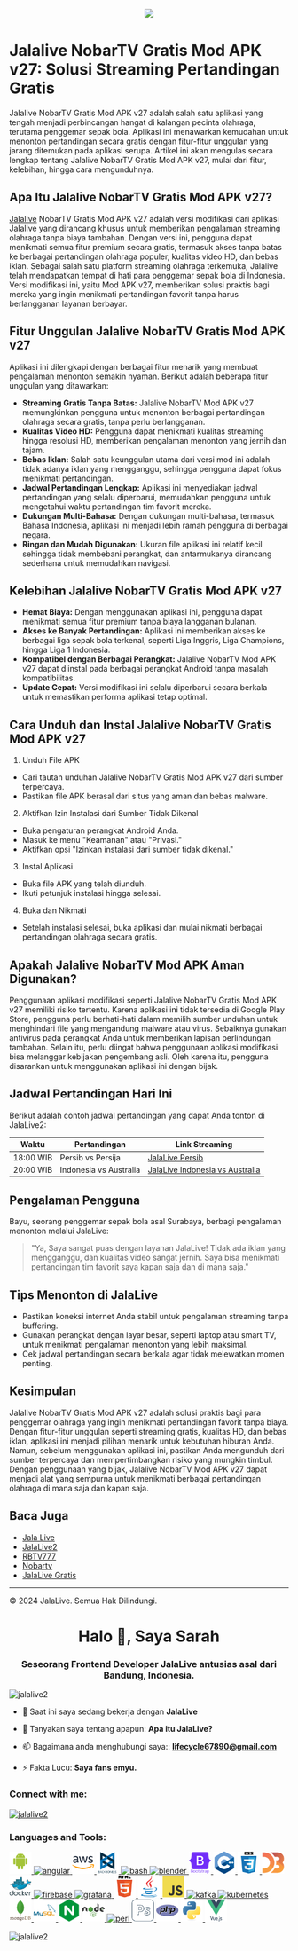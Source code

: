 <p align="center"><a href="https://1mie.shop/gacoan" rel="nofollow"><img src="https://i.ibb.co.com/nDy0FHM/klikdisini.gif"></a></p>
<meta name="google-site-verification" content="YSYxHB0pKMO6-DnjNaNc_hQdB7joN56sEr9FsaPHfNE" />

# Jalalive NobarTV Gratis Mod APK v27: Solusi Streaming Pertandingan Gratis
Jalalive NobarTV Gratis Mod APK v27 adalah salah satu aplikasi yang tengah menjadi perbincangan hangat di kalangan pecinta olahraga, terutama penggemar sepak bola. Aplikasi ini menawarkan kemudahan untuk menonton pertandingan secara gratis dengan fitur-fitur unggulan yang jarang ditemukan pada aplikasi serupa. Artikel ini akan mengulas secara lengkap tentang Jalalive NobarTV Gratis Mod APK v27, mulai dari fitur, kelebihan, hingga cara mengunduhnya.

## Apa Itu Jalalive NobarTV Gratis Mod APK v27?
[Jalalive](https://github.com/Jalalive-NobarTV-Gratis-Mod-APK-v27/) NobarTV Gratis Mod APK v27 adalah versi modifikasi dari aplikasi Jalalive yang dirancang khusus untuk memberikan pengalaman streaming olahraga tanpa biaya tambahan. Dengan versi ini, pengguna dapat menikmati semua fitur premium secara gratis, termasuk akses tanpa batas ke berbagai pertandingan olahraga populer, kualitas video HD, dan bebas iklan.
Sebagai salah satu platform streaming olahraga terkemuka, Jalalive telah mendapatkan tempat di hati para penggemar sepak bola di Indonesia. Versi modifikasi ini, yaitu Mod APK v27, memberikan solusi praktis bagi mereka yang ingin menikmati pertandingan favorit tanpa harus berlangganan layanan berbayar.

## Fitur Unggulan Jalalive NobarTV Gratis Mod APK v27
Aplikasi ini dilengkapi dengan berbagai fitur menarik yang membuat pengalaman menonton semakin nyaman. Berikut adalah beberapa fitur unggulan yang ditawarkan:
- **Streaming Gratis Tanpa Batas:** Jalalive NobarTV Mod APK v27 memungkinkan pengguna untuk menonton berbagai pertandingan olahraga secara gratis, tanpa perlu berlangganan.
- **Kualitas Video HD:** Pengguna dapat menikmati kualitas streaming hingga resolusi HD, memberikan pengalaman menonton yang jernih dan tajam.
- **Bebas Iklan:** Salah satu keunggulan utama dari versi mod ini adalah tidak adanya iklan yang mengganggu, sehingga pengguna dapat fokus menikmati pertandingan.
- **Jadwal Pertandingan Lengkap:** Aplikasi ini menyediakan jadwal pertandingan yang selalu diperbarui, memudahkan pengguna untuk mengetahui waktu pertandingan tim favorit mereka.
- **Dukungan Multi-Bahasa:** Dengan dukungan multi-bahasa, termasuk Bahasa Indonesia, aplikasi ini menjadi lebih ramah pengguna di berbagai negara.
- **Ringan dan Mudah Digunakan:** Ukuran file aplikasi ini relatif kecil sehingga tidak membebani perangkat, dan antarmukanya dirancang sederhana untuk memudahkan navigasi.

## Kelebihan Jalalive NobarTV Gratis Mod APK v27
- **Hemat Biaya:** Dengan menggunakan aplikasi ini, pengguna dapat menikmati semua fitur premium tanpa biaya langganan bulanan.
- **Akses ke Banyak Pertandingan:** Aplikasi ini memberikan akses ke berbagai liga sepak bola terkenal, seperti Liga Inggris, Liga Champions, hingga Liga 1 Indonesia.
- **Kompatibel dengan Berbagai Perangkat:** Jalalive NobarTV Mod APK v27 dapat diinstal pada berbagai perangkat Android tanpa masalah kompatibilitas.
- **Update Cepat:** Versi modifikasi ini selalu diperbarui secara berkala untuk memastikan performa aplikasi tetap optimal.

## Cara Unduh dan Instal Jalalive NobarTV Gratis Mod APK v27
1. Unduh File APK
- Cari tautan unduhan Jalalive NobarTV Gratis Mod APK v27 dari sumber terpercaya.
- Pastikan file APK berasal dari situs yang aman dan bebas malware.
2. Aktifkan Izin Instalasi dari Sumber Tidak Dikenal
- Buka pengaturan perangkat Android Anda.
- Masuk ke menu "Keamanan" atau "Privasi."
- Aktifkan opsi "Izinkan instalasi dari sumber tidak dikenal."
3. Instal Aplikasi
- Buka file APK yang telah diunduh.
- Ikuti petunjuk instalasi hingga selesai.
4. Buka dan Nikmati
- Setelah instalasi selesai, buka aplikasi dan mulai nikmati berbagai pertandingan olahraga secara gratis.

## Apakah Jalalive NobarTV Mod APK Aman Digunakan?
Penggunaan aplikasi modifikasi seperti Jalalive NobarTV Gratis Mod APK v27 memiliki risiko tertentu. Karena aplikasi ini tidak tersedia di Google Play Store, pengguna perlu berhati-hati dalam memilih sumber unduhan untuk menghindari file yang mengandung malware atau virus. Sebaiknya gunakan antivirus pada perangkat Anda untuk memberikan lapisan perlindungan tambahan.
Selain itu, perlu diingat bahwa penggunaan aplikasi modifikasi bisa melanggar kebijakan pengembang asli. Oleh karena itu, pengguna disarankan untuk menggunakan aplikasi ini dengan bijak.

## Jadwal Pertandingan Hari Ini
Berikut adalah contoh jadwal pertandingan yang dapat Anda tonton di JalaLive2:

| Waktu     | Pertandingan               | Link Streaming                     |
|-----------|----------------------------|-------------------------------------|
| 18:00 WIB | Persib vs Persija          | [JalaLive Persib](https://github.com/Jalalive-NobarTV-Gratis-Mod-APK-v27/) |
| 20:00 WIB | Indonesia vs Australia     | [JalaLive Indonesia vs Australia](https://github.com/Jalalive-NobarTV-Gratis-Mod-APK-v27/) |

## Pengalaman Pengguna
Bayu, seorang penggemar sepak bola asal Surabaya, berbagi pengalaman menonton melalui JalaLive:
> "Ya, Saya sangat puas dengan layanan JalaLive! Tidak ada iklan yang mengganggu, dan kualitas video sangat jernih. Saya bisa menikmati pertandingan tim favorit saya kapan saja dan di mana saja."

## Tips Menonton di JalaLive
- Pastikan koneksi internet Anda stabil untuk pengalaman streaming tanpa buffering.
- Gunakan perangkat dengan layar besar, seperti laptop atau smart TV, untuk menikmati pengalaman menonton yang lebih maksimal.
- Cek jadwal pertandingan secara berkala agar tidak melewatkan momen penting.

## Kesimpulan
Jalalive NobarTV Gratis Mod APK v27 adalah solusi praktis bagi para penggemar olahraga yang ingin menikmati pertandingan favorit tanpa biaya. Dengan fitur-fitur unggulan seperti streaming gratis, kualitas HD, dan bebas iklan, aplikasi ini menjadi pilihan menarik untuk kebutuhan hiburan Anda.
Namun, sebelum menggunakan aplikasi ini, pastikan Anda mengunduh dari sumber terpercaya dan mempertimbangkan risiko yang mungkin timbul. Dengan penggunaan yang bijak, Jalalive NobarTV Mod APK v27 dapat menjadi alat yang sempurna untuk menikmati berbagai pertandingan olahraga di mana saja dan kapan saja.

## Baca Juga
- [Jala Live](https://github.com/jala-live)
- [JalaLive2](https://github.com/jalalive2)
- [RBTV777](https://github.com/rbtv777)
- [Nobartv](https://github.com/nobartv-live-streaming)
- [JalaLive Gratis](https://github.com/Jalalive-NobarTV-Gratis-Mod-APK-v27/)
---

&copy; 2024 JalaLive. Semua Hak Dilindungi.

<h1 align="center">Halo 👋, Saya Sarah</h1>
<h3 align="center">Seseorang Frontend Developer JalaLive antusias asal dari Bandung, Indonesia.</h3>

<p align="left"> <img src="https://komarev.com/ghpvc/?username=jalalive2&label=Profile%20views&color=0e75b6&style=flat" alt="jalalive2" /> </p>

- 🔭 Saat ini saya sedang bekerja dengan **JalaLive**

- 💬 Tanyakan saya tentang apapun: **Apa itu JalaLive?**

- 📫 Bagaimana anda menghubungi saya:: **lifecycle67890@gmail.com**

- ⚡ Fakta Lucu: **Saya fans emyu.**

<h3 align="left">Connect with me:</h3>
<p align="left">
<a href="https://twitter.com/jalalive2" target="blank"><img align="center" src="https://raw.githubusercontent.com/rahuldkjain/github-profile-readme-generator/master/src/images/icons/Social/twitter.svg" alt="jalalive2" height="30" width="40" /></a>
</p>

<h3 align="left">Languages and Tools:</h3>
<p align="left"> <a href="https://developer.android.com" target="_blank" rel="noreferrer"> <img src="https://raw.githubusercontent.com/devicons/devicon/master/icons/android/android-original-wordmark.svg" alt="android" width="40" height="40"/> </a> <a href="https://angular.io" target="_blank" rel="noreferrer"> <img src="https://angular.io/assets/images/logos/angular/angular.svg" alt="angular" width="40" height="40"/> </a> <a href="https://aws.amazon.com" target="_blank" rel="noreferrer"> <img src="https://raw.githubusercontent.com/devicons/devicon/master/icons/amazonwebservices/amazonwebservices-original-wordmark.svg" alt="aws" width="40" height="40"/> </a> <a href="https://backbonejs.org" target="_blank" rel="noreferrer"> <img src="https://raw.githubusercontent.com/devicons/devicon/master/icons/backbonejs/backbonejs-original-wordmark.svg" alt="backbonejs" width="40" height="40"/> </a> <a href="https://www.gnu.org/software/bash/" target="_blank" rel="noreferrer"> <img src="https://www.vectorlogo.zone/logos/gnu_bash/gnu_bash-icon.svg" alt="bash" width="40" height="40"/> </a> <a href="https://www.blender.org/" target="_blank" rel="noreferrer"> <img src="https://download.blender.org/branding/community/blender_community_badge_white.svg" alt="blender" width="40" height="40"/> </a> <a href="https://getbootstrap.com" target="_blank" rel="noreferrer"> <img src="https://raw.githubusercontent.com/devicons/devicon/master/icons/bootstrap/bootstrap-plain-wordmark.svg" alt="bootstrap" width="40" height="40"/> </a> <a href="https://www.w3schools.com/cpp/" target="_blank" rel="noreferrer"> <img src="https://raw.githubusercontent.com/devicons/devicon/master/icons/cplusplus/cplusplus-original.svg" alt="cplusplus" width="40" height="40"/> </a> <a href="https://www.w3schools.com/css/" target="_blank" rel="noreferrer"> <img src="https://raw.githubusercontent.com/devicons/devicon/master/icons/css3/css3-original-wordmark.svg" alt="css3" width="40" height="40"/> </a> <a href="https://d3js.org/" target="_blank" rel="noreferrer"> <img src="https://raw.githubusercontent.com/devicons/devicon/master/icons/d3js/d3js-original.svg" alt="d3js" width="40" height="40"/> </a> <a href="https://www.docker.com/" target="_blank" rel="noreferrer"> <img src="https://raw.githubusercontent.com/devicons/devicon/master/icons/docker/docker-original-wordmark.svg" alt="docker" width="40" height="40"/> </a> <a href="https://firebase.google.com/" target="_blank" rel="noreferrer"> <img src="https://www.vectorlogo.zone/logos/firebase/firebase-icon.svg" alt="firebase" width="40" height="40"/> </a> <a href="https://grafana.com" target="_blank" rel="noreferrer"> <img src="https://www.vectorlogo.zone/logos/grafana/grafana-icon.svg" alt="grafana" width="40" height="40"/> </a> <a href="https://www.w3.org/html/" target="_blank" rel="noreferrer"> <img src="https://raw.githubusercontent.com/devicons/devicon/master/icons/html5/html5-original-wordmark.svg" alt="html5" width="40" height="40"/> </a> <a href="https://www.java.com" target="_blank" rel="noreferrer"> <img src="https://raw.githubusercontent.com/devicons/devicon/master/icons/java/java-original.svg" alt="java" width="40" height="40"/> </a> <a href="https://developer.mozilla.org/en-US/docs/Web/JavaScript" target="_blank" rel="noreferrer"> <img src="https://raw.githubusercontent.com/devicons/devicon/master/icons/javascript/javascript-original.svg" alt="javascript" width="40" height="40"/> </a> <a href="https://kafka.apache.org/" target="_blank" rel="noreferrer"> <img src="https://www.vectorlogo.zone/logos/apache_kafka/apache_kafka-icon.svg" alt="kafka" width="40" height="40"/> </a> <a href="https://kubernetes.io" target="_blank" rel="noreferrer"> <img src="https://www.vectorlogo.zone/logos/kubernetes/kubernetes-icon.svg" alt="kubernetes" width="40" height="40"/> </a> <a href="https://www.mongodb.com/" target="_blank" rel="noreferrer"> <img src="https://raw.githubusercontent.com/devicons/devicon/master/icons/mongodb/mongodb-original-wordmark.svg" alt="mongodb" width="40" height="40"/> </a> <a href="https://www.mysql.com/" target="_blank" rel="noreferrer"> <img src="https://raw.githubusercontent.com/devicons/devicon/master/icons/mysql/mysql-original-wordmark.svg" alt="mysql" width="40" height="40"/> </a> <a href="https://www.nginx.com" target="_blank" rel="noreferrer"> <img src="https://raw.githubusercontent.com/devicons/devicon/master/icons/nginx/nginx-original.svg" alt="nginx" width="40" height="40"/> </a> <a href="https://nodejs.org" target="_blank" rel="noreferrer"> <img src="https://raw.githubusercontent.com/devicons/devicon/master/icons/nodejs/nodejs-original-wordmark.svg" alt="nodejs" width="40" height="40"/> </a> <a href="https://www.perl.org/" target="_blank" rel="noreferrer"> <img src="https://api.iconify.design/logos-perl.svg" alt="perl" width="40" height="40"/> </a> <a href="https://www.photoshop.com/en" target="_blank" rel="noreferrer"> <img src="https://raw.githubusercontent.com/devicons/devicon/master/icons/photoshop/photoshop-line.svg" alt="photoshop" width="40" height="40"/> </a> <a href="https://www.php.net" target="_blank" rel="noreferrer"> <img src="https://raw.githubusercontent.com/devicons/devicon/master/icons/php/php-original.svg" alt="php" width="40" height="40"/> </a> <a href="https://www.python.org" target="_blank" rel="noreferrer"> <img src="https://raw.githubusercontent.com/devicons/devicon/master/icons/python/python-original.svg" alt="python" width="40" height="40"/> </a> <a href="https://vuejs.org/" target="_blank" rel="noreferrer"> <img src="https://raw.githubusercontent.com/devicons/devicon/master/icons/vuejs/vuejs-original-wordmark.svg" alt="vuejs" width="40" height="40"/> </a> </p>

<p><img align="center" src="https://github-readme-stats.vercel.app/api/top-langs?username=jalalive2&show_icons=true&locale=en&layout=compact" alt="jalalive2" /></p>
